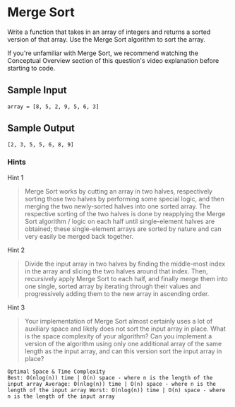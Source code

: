 # Merge Sort

Write a function that takes in an array of integers and returns a sorted version of that array. Use the Merge Sort algorithm to sort the array.

If you're unfamiliar with Merge Sort, we recommend watching the Conceptual Overview section of this question's video explanation before starting to code.

## Sample Input

``` 
array = [8, 5, 2, 9, 5, 6, 3]
```

## Sample Output

```
[2, 3, 5, 5, 6, 8, 9]
```

### Hints

Hint 1
> Merge Sort works by cutting an array in two halves, respectively sorting those two halves by performing some special logic, and then merging the two newly-sorted halves into one sorted array. The respective sorting of the two halves is done by reapplying the Merge Sort algorithm / logic on each half until single-element halves are obtained; these single-element arrays are sorted by nature and can very easily be merged back together.

Hint 2
> Divide the input array in two halves by finding the middle-most index in the array and slicing the two halves around that index. Then, recursively apply Merge Sort to each half, and finally merge them into one single, sorted array by iterating through their values and progressively adding them to the new array in ascending order.

Hint 3
> Your implementation of Merge Sort almost certainly uses a lot of auxiliary space and likely does not sort the input array in place. What is the space complexity of your algorithm? Can you implement a version of the algorithm using only one additional array of the same length as the input array, and can this version sort the input array in place?

```
Optimal Space & Time Complexity
Best: O(nlog(n)) time | O(n) space - where n is the length of the input array Average: O(nlog(n)) time | O(n) space - where n is the length of the input array Worst: O(nlog(n)) time | O(n) space - where n is the length of the input array
```
